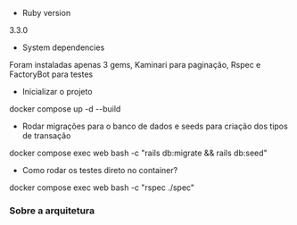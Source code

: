 * Ruby version

3.3.0

* System dependencies

Foram instaladas apenas 3 gems, Kaminari para paginação, Rspec e FactoryBot para testes

* Inicializar o projeto

docker compose up -d --build

* Rodar migrações para o banco de dados e seeds para criação dos tipos de transação

docker compose exec web bash -c "rails db:migrate && rails db:seed"

* Como rodar os testes direto no container?

docker compose exec web bash -c "rspec ./spec"


### Sobre a arquitetura


